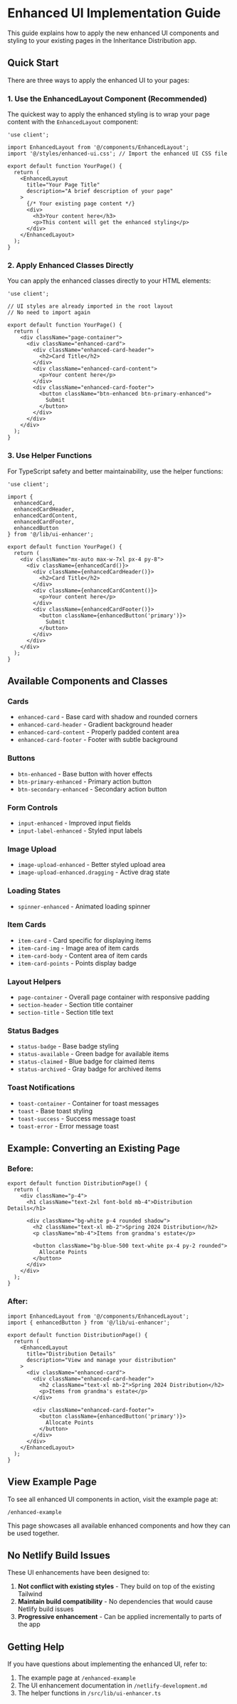 # Enhanced UI Implementation Guide

This guide explains how to apply the new enhanced UI components and styling to your existing pages in the Inheritance Distribution app.

## Quick Start

There are three ways to apply the enhanced UI to your pages:

### 1. Use the EnhancedLayout Component (Recommended)

The quickest way to apply the enhanced styling is to wrap your page content with the `EnhancedLayout` component:

```tsx
'use client';

import EnhancedLayout from '@/components/EnhancedLayout';
import '@/styles/enhanced-ui.css'; // Import the enhanced UI CSS file

export default function YourPage() {
  return (
    <EnhancedLayout
      title="Your Page Title"
      description="A brief description of your page"
    >
      {/* Your existing page content */}
      <div>
        <h3>Your content here</h3>
        <p>This content will get the enhanced styling</p>
      </div>
    </EnhancedLayout>
  );
}
```

### 2. Apply Enhanced Classes Directly

You can apply the enhanced classes directly to your HTML elements:

```tsx
'use client';

// UI styles are already imported in the root layout
// No need to import again

export default function YourPage() {
  return (
    <div className="page-container">
      <div className="enhanced-card">
        <div className="enhanced-card-header">
          <h2>Card Title</h2>
        </div>
        <div className="enhanced-card-content">
          <p>Your content here</p>
        </div>
        <div className="enhanced-card-footer">
          <button className="btn-enhanced btn-primary-enhanced">
            Submit
          </button>
        </div>
      </div>
    </div>
  );
}
```

### 3. Use Helper Functions

For TypeScript safety and better maintainability, use the helper functions:

```tsx
'use client';

import {
  enhancedCard,
  enhancedCardHeader,
  enhancedCardContent,
  enhancedCardFooter,
  enhancedButton
} from '@/lib/ui-enhancer';

export default function YourPage() {
  return (
    <div className="mx-auto max-w-7xl px-4 py-8">
      <div className={enhancedCard()}>
        <div className={enhancedCardHeader()}>
          <h2>Card Title</h2>
        </div>
        <div className={enhancedCardContent()}>
          <p>Your content here</p>
        </div>
        <div className={enhancedCardFooter()}>
          <button className={enhancedButton('primary')}>
            Submit
          </button>
        </div>
      </div>
    </div>
  );
}
```

## Available Components and Classes

### Cards
- `enhanced-card` - Base card with shadow and rounded corners
- `enhanced-card-header` - Gradient background header
- `enhanced-card-content` - Properly padded content area
- `enhanced-card-footer` - Footer with subtle background

### Buttons
- `btn-enhanced` - Base button with hover effects
- `btn-primary-enhanced` - Primary action button
- `btn-secondary-enhanced` - Secondary action button

### Form Controls
- `input-enhanced` - Improved input fields
- `input-label-enhanced` - Styled input labels

### Image Upload
- `image-upload-enhanced` - Better styled upload area
- `image-upload-enhanced.dragging` - Active drag state

### Loading States
- `spinner-enhanced` - Animated loading spinner

### Item Cards
- `item-card` - Card specific for displaying items
- `item-card-img` - Image area of item cards
- `item-card-body` - Content area of item cards
- `item-card-points` - Points display badge

### Layout Helpers
- `page-container` - Overall page container with responsive padding
- `section-header` - Section title container
- `section-title` - Section title text

### Status Badges
- `status-badge` - Base badge styling
- `status-available` - Green badge for available items
- `status-claimed` - Blue badge for claimed items
- `status-archived` - Gray badge for archived items

### Toast Notifications
- `toast-container` - Container for toast messages
- `toast` - Base toast styling
- `toast-success` - Success message toast
- `toast-error` - Error message toast

## Example: Converting an Existing Page

### Before:

```tsx
export default function DistributionPage() {
  return (
    <div className="p-4">
      <h1 className="text-2xl font-bold mb-4">Distribution Details</h1>
      
      <div className="bg-white p-4 rounded shadow">
        <h2 className="text-xl mb-2">Spring 2024 Distribution</h2>
        <p className="mb-4">Items from grandma's estate</p>
        
        <button className="bg-blue-500 text-white px-4 py-2 rounded">
          Allocate Points
        </button>
      </div>
    </div>
  );
}
```

### After:

```tsx
import EnhancedLayout from '@/components/EnhancedLayout';
import { enhancedButton } from '@/lib/ui-enhancer';

export default function DistributionPage() {
  return (
    <EnhancedLayout
      title="Distribution Details"
      description="View and manage your distribution"
    >
      <div className="enhanced-card">
        <div className="enhanced-card-header">
          <h2 className="text-xl mb-2">Spring 2024 Distribution</h2>
          <p>Items from grandma's estate</p>
        </div>
        
        <div className="enhanced-card-footer">
          <button className={enhancedButton('primary')}>
            Allocate Points
          </button>
        </div>
      </div>
    </EnhancedLayout>
  );
}
```

## View Example Page

To see all enhanced UI components in action, visit the example page at:

```
/enhanced-example
```

This page showcases all available enhanced components and how they can be used together.

## No Netlify Build Issues

These UI enhancements have been designed to:

1. **Not conflict with existing styles** - They build on top of the existing Tailwind
2. **Maintain build compatibility** - No dependencies that would cause Netlify build issues
3. **Progressive enhancement** - Can be applied incrementally to parts of the app

## Getting Help

If you have questions about implementing the enhanced UI, refer to:

1. The example page at `/enhanced-example`
2. The UI enhancement documentation in `/netlify-development.md`
3. The helper functions in `/src/lib/ui-enhancer.ts`
